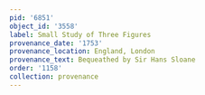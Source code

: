 ```yaml
---
pid: '6851'
object_id: '3558'
label: Small Study of Three Figures
provenance_date: '1753'
provenance_location: England, London
provenance_text: Bequeathed by Sir Hans Sloane
order: '1158'
collection: provenance
---
```

